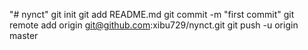 "# nynct"  git init git add README.md git commit -m "first commit" git remote add origin git@github.com:xibu729/nynct.git git push -u origin master

